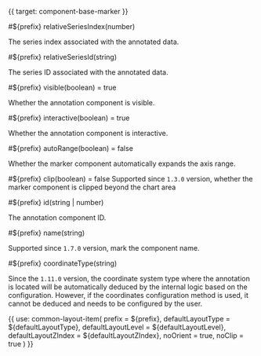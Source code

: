 {{ target: component-base-marker }}

#${prefix} relativeSeriesIndex(number)

The series index associated with the annotated data.

#${prefix} relativeSeriesId(string)

The series ID associated with the annotated data.

#${prefix} visible(boolean) = true

Whether the annotation component is visible.

#${prefix} interactive(boolean) = true

Whether the annotation component is interactive.

#${prefix} autoRange(boolean) = false

Whether the marker component automatically expands the axis range.

#${prefix} clip(boolean) = false
Supported since `1.3.0` version, whether the marker component is clipped beyond the chart area

#${prefix} id(string | number)

The annotation component ID.

#${prefix} name(string)

Supported since `1.7.0` version, mark the component name.

#${prefix} coordinateType(string)

Since the `1.11.0` version, the coordinate system type where the annotation is located will be automatically deduced by the internal logic based on the configuration. However, if the coordinates configuration method is used, it cannot be deduced and needs to be configured by the user.

{{ use: common-layout-item(
  prefix = ${prefix},
  defaultLayoutType = ${defaultLayoutType},
  defaultLayoutLevel = ${defaultLayoutLevel},
  defaultLayoutZIndex = ${defaultLayoutZIndex},
  noOrient = true,
  noClip = true
) }}
